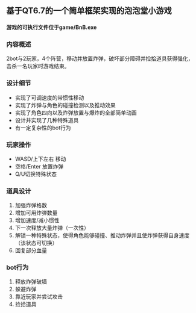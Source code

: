 ## 基于QT6.7的一个简单框架实现的泡泡堂小游戏

#### 游戏的可执行文件位于game/BnB.exe

### 内容概述
2bot与2玩家，4个阵营，移动并放置炸弹，破坏部分障碍并捡拾道具获得强化，击杀一名玩家时游戏结束。

### 设计细节
- 实现了可调速度的带惯性移动
- 实现了炸弹与角色的碰撞检测以及推动效果
- 实现了角色四向以及炸弹放置与爆炸的全部简单动画
- 设计并实现了几种特殊道具
- 有一定复杂性的bot行为

### 玩家操作
- WASD/上下左右 移动
- 空格/Enter 放置炸弹
- Q/U切换特殊状态

### 道具设计
1. 加强炸弹格数
2. 增加可用炸弹数量
3. 增加速度/减小惯性
4. 下一次释放大量炸弹（一次性）
5. 解锁一种特殊状态，使得角色能够碰撞、推动炸弹并且使炸弹获得自身速度（该状态可切换）
6. 回复部分血量

### bot行为
1. 释放炸弹破墙
2. 躲避炸弹
3. 靠近玩家并尝试攻击
4. 捡拾道具
